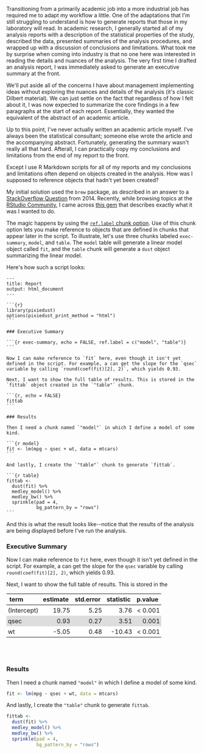 <!-- 
---
layout: post
title: "Executive Summaries in R Markdown"
date: 2017-09-22
---
-->

Transitioning from a primarily academic job into a more industrial job
has required me to adapt my workflow a little. One of the adaptations
that I'm still struggling to understand is how to generate reports that
those in my laboratory will read. In academic research, I generally
started all of my analysis reports with a description of the statistical
properties of the study, described the data, presented summaries of the
analysis procedures, and wrapped up with a discussion of conclusions and
limitations. What took me by surprise when coming into industry is that
no one here was interested in reading the details and nuances of the
analysis. The very first time I drafted an analysis report, I was
immediately asked to generate an executive summary at the front.

<!--excerpt-->

We'll put aside all of the concerns I have about management implementing
ideas without exploring the nuances and details of the analysis (it's
classic Dilbert material). We can just settle on the fact that
regardless of how I felt about it, I was now expected to summarize the
core findings in a few paragraphs at the start of each report.
Essentially, they wanted the equivalent of the abstract of an academic
article.

Up to this point, I've never actually written an academic article
myself. I've always been the statistical consultant; someone else wrote
the article and the accompanying abstract. Fortunately, generating the
summary wasn't really all that hard. Afterall, I can practically copy my
conclusions and limitations from the end of my report to the front.

Except I use R Markdown scripts for all of my reports and my conclusions
and limitations often depend on objects created in the analysis. How was
I supposed to reference objects that hadn't yet been created?

My initial solution used the `brew` package, as described in an answer
to a [StackOverflow
Question](https://stackoverflow.com/questions/23570718/creating-summaries-at-the-top-of-a-knitr-report-that-use-variables-that-are-defi)
from 2014. Recently, while browsing topics at the [RStudio
Community](community.rstudio.com), I came across [this
gem](https://community.rstudio.com/t/best-practices-for-organizing-rmarkdown-projects/914)
that describes exactly what it was I wanted to do.

The magic happens by using the [`ref.label` chunk
option](https://yihui.name/knitr/options/#code-chunk). Use of this chunk
option lets you make reference to objects that are defined in chunks
that appear later in the script. To illustrate, let's use three chunks
labeled `exec-summary`, `model`, and `table`. The `model` table will
generate a linear model object called `fit`, and the `table` chunk will
generate a `dust` object summarizing the linear model.

Here's how such a script looks:

    ---
    title: Report
    output: html_document
    ---
    
    ```{r}
    library(pixiedust)
    options(pixiedust_print_method = "html")
    ```
    
    ### Executive Summary 

    ```{r exec-summary, echo = FALSE, ref.label = c("model", "table")}
    ```

    Now I can make reference to `fit` here, even though it isn't yet defined in the script. For example, a can get the slope for the `qsec` variable by calling `round(coef(fit)[2], 2)`, which yields 0.93.

    Next, I want to show the full table of results. This is stored in the `fittab` object created in the `"table"` chunk.

    ```{r, echo = FALSE}
    fittab
    ```
    
    ### Results

    Then I need a chunk named `"model"` in which I define a model of some kind.

    ```{r model}
    fit <- lm(mpg ~ qsec + wt, data = mtcars)
    ```

    And lastly, I create the `"table"` chunk to generate `fittab`.

    ```{r table}
    fittab <- 
      dust(fit) %>%
      medley_model() %>% 
      medley_bw() %>% 
      sprinkle(pad = 4,
               bg_pattern_by = "rows")
    ```
    
And this is what the result looks like--notice that the results of the analysis are being displayed before I've run the analysis.

### Executive Summary 

Now I can make reference to `fit` here, even though it isn't yet defined
in the script. For example, a can get the slope for the `qsec` variable
by calling `round(coef(fit)[2], 2)`, which yields 0.93.

Next, I want to show the full table of results. This is stored in the

<table align="center" style="border-collapse:collapse;">
<tr>
<th colspan="1" ; rowspan="1" ; style="text-align:left;border-top:1px solid Black;">
term
</th>
<th colspan="1" ; rowspan="1" ; style="text-align:right;border-top:1px solid Black;">
estimate
</th>
<th colspan="1" ; rowspan="1" ; style="text-align:right;border-top:1px solid Black;">
std.error
</th>
<th colspan="1" ; rowspan="1" ; style="text-align:right;border-top:1px solid Black;">
statistic
</th>
<th colspan="1" ; rowspan="1" ; style="text-align:right;border-top:1px solid Black;">
p.value
</th>
</tr>
<tr>
<td colspan="1" ; rowspan="1" ; style="text-align:left;background-color:#FFFFFF;border-top:1px solid Black;padding:4px;">
(Intercept)
</td>
<td colspan="1" ; rowspan="1" ; style="text-align:right;background-color:#FFFFFF;border-top:1px solid Black;padding:4px;">
19.75
</td>
<td colspan="1" ; rowspan="1" ; style="text-align:right;background-color:#FFFFFF;border-top:1px solid Black;padding:4px;">
5.25
</td>
<td colspan="1" ; rowspan="1" ; style="text-align:right;background-color:#FFFFFF;border-top:1px solid Black;padding:4px;">
3.76
</td>
<td colspan="1" ; rowspan="1" ; style="text-align:right;background-color:#FFFFFF;border-top:1px solid Black;padding:4px;">
&lt; 0.001
</td>
</tr>
<tr>
<td colspan="1" ; rowspan="1" ; style="text-align:left;background-color:#DDDDDD;padding:4px;">
qsec
</td>
<td colspan="1" ; rowspan="1" ; style="text-align:right;background-color:#DDDDDD;padding:4px;">
0.93
</td>
<td colspan="1" ; rowspan="1" ; style="text-align:right;background-color:#DDDDDD;padding:4px;">
0.27
</td>
<td colspan="1" ; rowspan="1" ; style="text-align:right;background-color:#DDDDDD;padding:4px;">
3.51
</td>
<td colspan="1" ; rowspan="1" ; style="text-align:right;background-color:#DDDDDD;padding:4px;">
0.001
</td>
</tr>
<tr>
<td colspan="1" ; rowspan="1" ; style="text-align:left;background-color:#FFFFFF;border-bottom:1px solid Black;padding:4px;">
wt
</td>
<td colspan="1" ; rowspan="1" ; style="text-align:right;background-color:#FFFFFF;border-bottom:1px solid Black;padding:4px;">
-5.05
</td>
<td colspan="1" ; rowspan="1" ; style="text-align:right;background-color:#FFFFFF;border-bottom:1px solid Black;padding:4px;">
0.48
</td>
<td colspan="1" ; rowspan="1" ; style="text-align:right;background-color:#FFFFFF;border-bottom:1px solid Black;padding:4px;">
-10.43
</td>
<td colspan="1" ; rowspan="1" ; style="text-align:right;background-color:#FFFFFF;border-bottom:1px solid Black;padding:4px;">
&lt; 0.001
</td>
</tr>
</table>
</br></br>

### Results

Then I need a chunk named `"model"` in which I define a model of some
kind.

```r
fit <- lm(mpg ~ qsec + wt, data = mtcars)
```

And lastly, I create the `"table"` chunk to generate `fittab`.

```r
fittab <- 
  dust(fit) %>%
  medley_model() %>% 
  medley_bw() %>% 
  sprinkle(pad = 4,
           bg_pattern_by = "rows")
``` 


